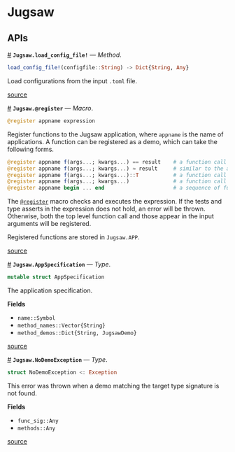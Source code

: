


<a id='Jugsaw'></a>

<a id='Jugsaw-1'></a>

# Jugsaw


<a id='APIs'></a>

<a id='APIs-1'></a>

## APIs

<a id='Jugsaw.load_config_file!-Tuple{String}' href='#Jugsaw.load_config_file!-Tuple{String}'>#</a>
**`Jugsaw.load_config_file!`** &mdash; *Method*.



```julia
load_config_file!(configfile::String) -> Dict{String, Any}

```

Load configurations from the input `.toml` file.


<a target='_blank' href='https://github.com/Jugsaw/Jugsaw.jl/blob/67fe35adcb19f0ef135dac9c8cd8ecae936fd21d/src/config.jl#L12' class='documenter-source'>source</a><br>

<a id='Jugsaw.@register' href='#Jugsaw.@register'>#</a>
**`Jugsaw.@register`** &mdash; *Macro*.



```julia
@register appname expression
```

Register functions to the Jugsaw application, where `appname` is the name of applications. A function can be registered as a demo, which can take the following forms.

```julia
@register appname f(args...; kwargs...) == result    # a function call + a test
@register appname f(args...; kwargs...) ≈ result     # similar to the above
@register appname f(args...; kwargs...)::T           # a function call with assertion of the return type
@register appname f(args...; kwargs...)              # a function call
@register appname begin ... end                      # a sequence of function
```

The [`@register`](Jugsaw.md#Jugsaw.@register) macro checks and executes the expression. If the tests and type asserts in the expression does not hold, an error will be thrown. Otherwise, both the top level function call and those appear in the input arguments will be registered.

Registered functions are stored in `Jugsaw.APP`.


<a target='_blank' href='https://github.com/Jugsaw/Jugsaw.jl/blob/67fe35adcb19f0ef135dac9c8cd8ecae936fd21d/src/register.jl#L81-L99' class='documenter-source'>source</a><br>

<a id='Jugsaw.AppSpecification' href='#Jugsaw.AppSpecification'>#</a>
**`Jugsaw.AppSpecification`** &mdash; *Type*.



```julia
mutable struct AppSpecification
```

The application specification.

**Fields**

  * `name::Symbol`
  * `method_names::Vector{String}`
  * `method_demos::Dict{String, JugsawDemo}`


<a target='_blank' href='https://github.com/Jugsaw/Jugsaw.jl/blob/67fe35adcb19f0ef135dac9c8cd8ecae936fd21d/src/register.jl#L1' class='documenter-source'>source</a><br>

<a id='Jugsaw.NoDemoException' href='#Jugsaw.NoDemoException'>#</a>
**`Jugsaw.NoDemoException`** &mdash; *Type*.



```julia
struct NoDemoException <: Exception
```

This error was thrown when a demo matching the target type signature is not found.

**Fields**

  * `func_sig::Any`
  * `methods::Any`


<a target='_blank' href='https://github.com/Jugsaw/Jugsaw.jl/blob/67fe35adcb19f0ef135dac9c8cd8ecae936fd21d/src/errors.jl#L1' class='documenter-source'>source</a><br>

